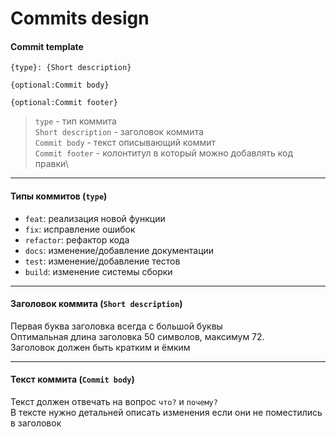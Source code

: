 <!-- Author: p4tr3g -->

# Commits design

#### Commit template
```
{type}: {Short description}

{optional:Commit body}

{optional:Commit footer}
```
>`type` - тип коммита\
`Short description` - заголовок коммита\
`Commit body` - текст описывающий коммит\
`Commit footer` - колонтитул в который можно добавлять код правки\
***

#### Типы коммитов (`type`)
- `feat`: реализация новой функции 
- `fix`: исправление ошибок
- `refactor`: рефактор кода
- `docs`: изменение/добавление документации
- `test`: изменение/добавление тестов
- `build`: изменение системы сборки
***

#### Заголовок коммита (`Short description`)
Первая буква заголовка всегда с большой буквы\
Оптимальная длина заголовка 50 символов, максимум 72.\
Заголовок должен быть кратким и ёмким
***

#### Текст коммита (`Commit body`)
Текст должен отвечать на вопрос `что?` и `почему?`\
В тексте нужно детальней описать изменения если они не поместились в заголовок
